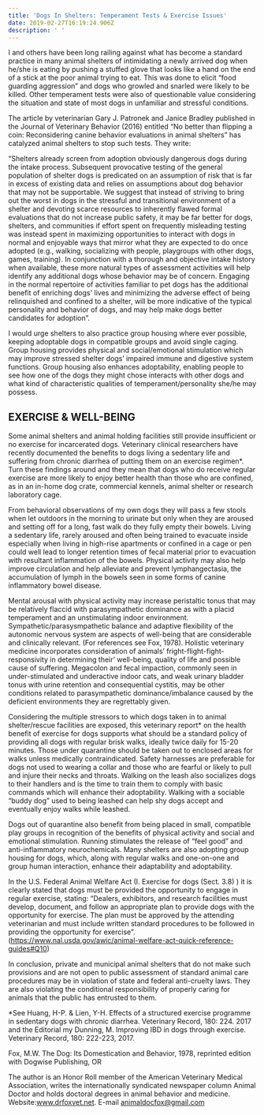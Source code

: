 ```yaml
---
title: 'Dogs In Shelters: Temperament Tests & Exercise Issues'
date: 2019-02-27T16:19:24.906Z
description: ' '
---
```

I and others have been long railing against what has become a standard practice in many animal shelters of intimidating a newly arrived dog when he/she is eating by pushing a stuffed glove that looks like a hand on the end of a stick at the poor animal trying to eat.  This was done to elicit “food guarding aggression” and dogs who growled and snarled were likely to be killed.  Other temperament tests were also of questionable value considering the situation and state of most dogs in unfamiliar and stressful conditions.

The article by veterinarian Gary J. Patronek and Janice Bradley published in the Journal of Veterinary Behavior (2016)   entitled “No better than flipping a coin: Reconsidering canine behavior evaluations in animal shelters” has catalyzed animal shelters to stop such tests.  They write:

“Shelters already screen from adoption obviously dangerous dogs during the intake process. Subsequent provocative testing of the general population of shelter dogs is predicated on an assumption of risk that is far in excess of existing data and relies on assumptions about dog behavior that may not be supportable.  We suggest that instead of striving to bring out the worst in dogs in the stressful and transitional environment of a shelter and devoting scarce resources to inherently flawed formal evaluations that do not increase public safety, it may be far better for dogs, shelters, and communities if effort spent on frequently misleading testing was instead spent in maximizing opportunities to interact with dogs in normal and enjoyable ways that mirror what they are expected to do once adopted (e.g., walking, socializing with people, playgroups with other dogs, games, training). In conjunction with a thorough and objective intake history when available, these more natural types of assessment activities will help identify any additional dogs whose behavior may be of concern.  Engaging in the normal repertoire of activities familiar to pet dogs has the additional benefit of enriching dogs' lives and minimizing the adverse effect of being relinquished and confined to a shelter, will be more indicative of the typical personality and behavior of dogs, and may help make dogs better candidates for adoption”.

I would urge shelters to also practice group housing where ever possible, keeping adoptable dogs in compatible groups and avoid single caging. Group housing provides physical and social/emotional stimulation which may improve stressed shelter dogs’ impaired immune and digestive system functions. Group housing also enhances adoptability, enabling people to see how one of the dogs they might chose interacts with other dogs and what kind of characteristic qualities of temperament/personality she/he may possess.

## EXERCISE & WELL-BEING

Some animal shelters and animal holding facilities still provide insufficient or no exercise for incarcerated dogs. Veterinary clinical researchers have recently documented the benefits to dogs living a sedentary life and suffering from chronic diarrhea of putting them on an exercise regimen*. Turn these findings around and they mean that dogs who do receive regular exercise are more likely to enjoy better health than those who are confined, as in an in-home dog crate, commercial kennels, animal shelter or research laboratory cage.

From behavioral observations of my own dogs they will pass a few stools when let outdoors in the morning to urinate but only when they are aroused and setting off for a long, fast walk do they fully empty their bowels. Living a sedentary life, rarely aroused and often being trained to evacuate inside especially when living in high-rise apartments or confined in a cage or pen could well lead to longer retention times of fecal material prior to evacuation with resultant inflammation of the bowels. Physical activity may also help improve circulation and help alleviate and prevent lymphangectasia, the accumulation of lymph in the bowels seen in some forms of canine inflammatory bowel disease.

 Mental arousal with physical activity may increase peristaltic tonus that may be relatively flaccid with parasympathetic dominance as with a placid temperament and an unstimulating indoor environment.  Sympathetic/parasysmpathetic balance and adaptive flexibility of the autonomic nervous system are aspects of well-being that are considerable and clinically relevant.  (For references see Fox, 1978). Holistic veterinary medicine incorporates consideration of animals’ fright-flight-fight- responsivity in determining their’ well-being, quality of life and possible cause of suffering. Megacolon and fecal impaction, commonly seen in under-stimulated and underactive indoor cats, and weak urinary bladder tonus with urine retention and consequential cystitis, may be other conditions related to parasympathetic dominance/imbalance caused by the deficient environments they are regrettably given.

Considering the multiple stressors to which dogs taken in to animal shelter/rescue facilities are exposed, this veterinary report* on the health benefit of exercise for dogs  supports what should be a standard policy of providing all dogs with regular brisk walks, ideally twice daily for 15-20 minutes. Those under quarantine should be taken out to enclosed areas for walks unless medically contraindicated. Safety harnesses are preferable for dogs not used to wearing a collar and those who are fearful or likely to pull and injure their necks and throats. Walking on the leash also socializes dogs to their handlers and is the time to train them to comply with basic commands which will enhance their adoptability. Walking with a sociable “buddy dog” used to being leashed can help shy dogs accept and eventually enjoy walks while leashed.

Dogs out of quarantine also benefit from being placed in small, compatible play groups in recognition of the benefits of physical activity and social and emotional stimulation. Running stimulates the release of “feel good” and anti-inflammatory neurochemicals. Many shelters are also adopting group housing for dogs, which, along with regular walks and one-on-one and group human interaction, enhance their adaptability and adoptability.

In the U.S. Federal Animal Welfare Act (I. Exercise for dogs (Sect. 3.8) ) it is clearly stated that dogs must be provided the opportunity to engage in regular exercise, stating:  “Dealers, exhibitors, and research facilities must develop, document, and follow an appropriate plan to provide dogs with the opportunity for exercise. The plan must be approved by the attending veterinarian and must include written standard procedures to be followed in providing the opportunity for exercise”. (<https://www.nal.usda.gov/awic/animal-welfare-act-quick-reference-guides#Q10>)

In conclusion, private and municipal animal shelters that do not make such provisions and are not open to public assessment of standard animal care procedures may be in violation of state and federal anti-cruelty laws. They are also violating the conditional responsibility of properly caring for animals that the public has entrusted to them.

\*See Huang, H-P. & Lien, Y-H. Effects of a structured exercise programme in sedentary dogs with chronic diarrhea. Veterinary Record, 180: 224. 2017 and the Editorial my Dunning, M. Improving IBD in dogs through exercise. Veterinary Record, 180: 222-223, 2017.

Fox, M.W. The Dog: Its Domestication and Behavior, 1978, reprinted edition with Dogwise Publishing, OR

The author is an Honor Roll member of the American Veterinary Medical Association, writes the internationally syndicated newspaper column Animal Doctor and holds doctoral degrees in animal behavior and medicine. Website:www.drfoxvet.net. E-mail animaldocfox@gmail.com
